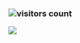 ### ![visitors count](https://visitors-by-url-pls-dont-use-this-in-your-repo.vercel.app/oushu1malin1-github-readme)
<img src="https://github-readme-stats.vercel.app/api?username=oushu1malin1&show_icons=true&icon_color=0366d6&text_color=24292e&bg_color=fff&hide_title=false" />
